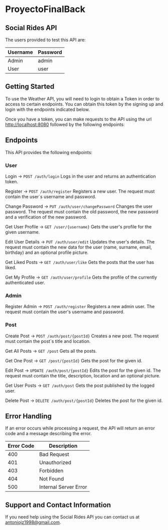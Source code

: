 # ProyectoFinalBack

## Social Rides API

The users provided to test this API are:

| Username | Password |
| --- | --- |
| Admin | admin |
| User | user |

Getting Started
---------------

To use the Weather API, you will need to login to obtain a Token in order to access to certain endpoints. You can obtain this token by the signing up and login with the endpoints indicated below.

Once you have a token, you can make requests to the API using the url <http://localhost:8080> followed by the following endpoints:

Endpoints
---------

This API provides the following endpoints:

### User

Login ->
`POST /auth/login`
Logs in the user and returns an authentication token.


Register ->
`POST /auth/register`
Registers a new user. The request must contain the user´s username and password.


Change Password ->
`PUT /auth/user/changePassword`
Changes the user password. The request must contain the old password, the new password and a verification of the new password.


Get User Profile ->
`GET /user/{username}`
Gets the user's profile for the given username.


Edit User Details ->
`PUT /auth/user/edit`
Updates the user's details. The request must contain the new data for the user (name, surname, email, birthday) and an optional profile picture.


Get Liked Posts ->
`GET /auth/user/like`
Gets the posts that the user has liked.


Get My Profile ->
`GET /auth/user/profile`
Gets the profile of the currently authenticated user.


### Admin

Register Admin ->
`POST /auth/register`
Registers a new admin user. The request must contain the user's username and password.

### Post

Create Post -> 
`POST /auth/post/{postId}`
Creates a new post. The request must contain the post´s title and location.


Get All Posts ->
`GET /post`
Gets all the posts.


Get One Post ->
`GET /post/{postId}`
Gets the post for the given id.


Edit Post ->
`UPDATE /auth/post/{postId}`
Edits the post for the given id. The request must contain the title, description, location and an optional picture.


Get User Posts ->
`GET /auth/post`
Gets the post published by the logged user.


Delete Post ->
`DELETE /auth/post/{postId}`
Deletes the post for the given id.


Error Handling
--------------

If an error occurs while processing a request, the API will return an error code and a message describing the error.

| Error Code | Description |
| --- | --- |
| 400 | Bad Request |
| 401 | Unauthorized |
| 403 | Forbidden |
| 404 | Not Found |
| 500 | Internal Server Error |

Support and Contact Information
-------------------------------

If you need help using the Social Rides API you can contact us at <antoniojz1998@gmail.com>.
